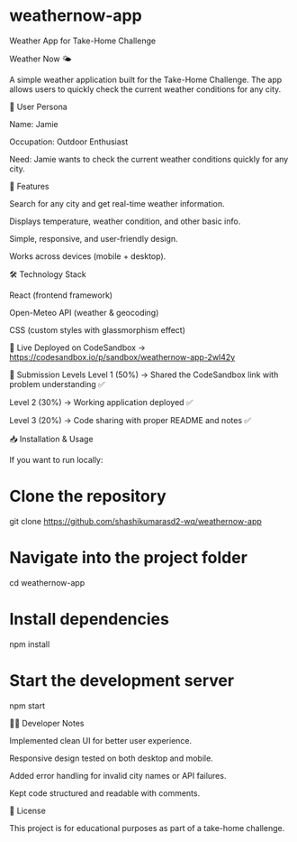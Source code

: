 # weathernow-app
Weather App for Take-Home Challenge

Weather Now 🌤️

A simple weather application built for the Take-Home Challenge.
The app allows users to quickly check the current weather conditions for any city.

📌 User Persona

Name: Jamie

Occupation: Outdoor Enthusiast

Need: Jamie wants to check the current weather conditions quickly for any city.

🎯 Features

Search for any city and get real-time weather information.

Displays temperature, weather condition, and other basic info.

Simple, responsive, and user-friendly design.

Works across devices (mobile + desktop).

🛠️ Technology Stack

React (frontend framework)

Open-Meteo API (weather & geocoding)

CSS (custom styles with glassmorphism effect)

🚀 Live 
Deployed on CodeSandbox → https://codesandbox.io/p/sandbox/weathernow-app-2wl42y

📂 Submission Levels
Level 1 (50%) → Shared the CodeSandbox link with problem understanding ✅

Level 2 (30%) → Working application deployed ✅

Level 3 (20%) → Code sharing with proper README and notes ✅

📥 Installation & Usage

If you want to run locally:

# Clone the repository
git clone https://github.com/shashikumarasd2-wq/weathernow-app

# Navigate into the project folder
cd weathernow-app

# Install dependencies
npm install

# Start the development server
npm start

🧑‍💻 Developer Notes

Implemented clean UI for better user experience.

Responsive design tested on both desktop and mobile.

Added error handling for invalid city names or API failures.

Kept code structured and readable with comments.

📜 License

This project is for educational purposes as part of a take-home challenge.
